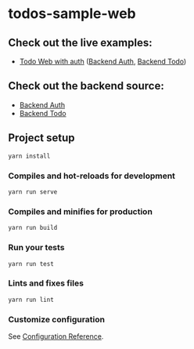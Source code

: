 # todos-sample-web

## Check out the live examples:
 - [Todo Web with auth](https://account.hamaguchi.site) ([Backend Auth](https://account.api.hamaguchi.site/documentation), [Backend Todo](https://xhelpers-todo-sample-api.hamaguchi.site/documentation))

## Check out the backend source:
  - [Backend Auth](https://github.com/lucashamaguchi/xhelpers-account-sample)
  - [Backend Todo](https://github.com/lucashamaguchi/xhelpers-todo-sample)

## Project setup
```
yarn install
```

### Compiles and hot-reloads for development
```
yarn run serve
```

### Compiles and minifies for production
```
yarn run build
```

### Run your tests
```
yarn run test
```

### Lints and fixes files
```
yarn run lint
```

### Customize configuration
See [Configuration Reference](https://cli.vuejs.org/config/).
